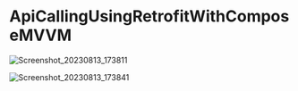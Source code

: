 # ApiCallingUsingRetrofitWithComposeMVVM


![Screenshot_20230813_173811](https://github.com/ahmetbostanciklioglu/ApiCallingUsingRetrofitWithComposeMVVM/assets/40151328/c41473ed-1f2d-4db4-a5d6-87bb6cecf8a3)




![Screenshot_20230813_173841](https://github.com/ahmetbostanciklioglu/ApiCallingUsingRetrofitWithComposeMVVM/assets/40151328/60f6b207-ba3f-4367-94f6-5da66146874d)
